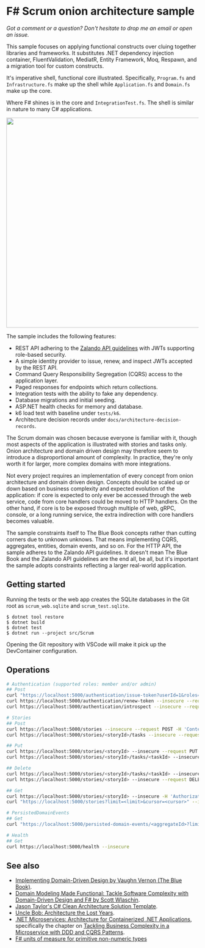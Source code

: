 # F# Scrum onion architecture sample

*Got a comment or a question? Don't hesitate to drop me an email or open an issue.*

This sample focuses on applying functional constructs over cluing together
libraries and frameworks. It substitutes .NET dependency injection container,
FluentValidation, MediatR, Entity Framework, Moq, Respawn, and a migration tool
for custom constructs.

It's imperative shell, functional core illustrated. Specifically, `Program.fs`
and `Infrastructure.fs` make up the shell while `Application.fs` and `Domain.fs`
make up the core.

Where F# shines is in the core and `IntegrationTest.fs`. The shell is similar in
nature to many C# applications.

<img src="./docs/onion-architecture.png" width="550px" />

The sample includes the following features:

- REST API adhering to the [Zalando API
guidelines](https://opensource.zalando.com/restful-api-guidelines/) with JWTs
supporting role-based security.
- A simple identity provider to issue, renew, and inspect JWTs accepted by the
  REST API.
- Command Query Responsibility Segregation (CQRS) access to the application
  layer.
- Paged responses for endpoints which return collections.
- Integration tests with the ability to fake any dependency.
- Database migrations and initial seeding.
- ASP.NET health checks for memory and database.
- k6 load test with baseline under `tests/k6`.
- Architecture decision records under `docs/architecture-decision-records`.

The Scrum domain was chosen because everyone is familiar with it, though most
aspects of the application is illustrated with stories and tasks only. Onion
architecture and domain driven design may therefore seem to introduce a
disproportional amount of complexity. In practice, they're only worth it for
larger, more complex domains with more integrations.

Not every project requires an implementation of every concept from onion
architecture and domain driven design. Concepts should be scaled up or down
based on business complexity and expected evolution of the application: if core
is expected to only ever be accessed through the web service, code from core
handlers could be moved to HTTP handlers. On the other hand, if core is to be
exposed through multiple of web, gRPC, console, or a long running service, the
extra indirection with core handlers becomes valuable.

The sample constraints itself to The Blue Book concepts rather than cutting
corners due to unknown unknows. That means implementing CQRS, aggregates,
entities, domain events, and so on. For the HTTP API, the sample adheres to the
Zalando API guidelines. It doesn't mean The Blue Book and the Zalando API
guidelines are the end all, be all, but it's important the sample adopts
constraints reflecting a larger real-world application.

## Getting started

Running the tests or the web app creates the SQLite databases in the Git root as
`scrum_web.sqlite` and `scrum_test.sqlite`.

    $ dotnet tool restore
    $ dotnet build
    $ dotnet test
    $ dotnet run --project src/Scrum

Opening the Git repository with VSCode will make it pick up the DevContainer
configuration.

## Operations

```bash
# Authentication (supported roles: member and/or admin)
## Post
curl "https://localhost:5000/authentication/issue-token?userId=1&roles=member,admin" --insecure --request POST
curl https://localhost:5000/authentication/renew-token --insecure --request POST -H "Authorization: Bearer <token>"
curl https://localhost:5000/authentication/introspect --insecure --request POST -H "Authorization: Bearer <token>"

# Stories
## Post
curl https://localhost:5000/stories --insecure --request POST -H 'Content-Type: application/json' -H 'Authorization: Bearer <token>' -d '{"title": "title", "description": "description"}'
curl https://localhost:5000/stories/<storyId>/tasks --insecure --request POST -H 'Content-Type: application/json' -H 'Authorization: Bearer <token>' -d '{"title": "title","description": "description"}'

## Put
curl https://localhost:5000/stories/<storyId> --insecure --request PUT -H 'Content-Type: application/json' -H 'Authorization: Bearer <token>' -d '{"title": "title1","description": "description1"}'
curl https://localhost:5000/stories/<storyId>/tasks/<taskId> --insecure --request PUT -H 'Content-Type: application/json' -H 'Authorization: Bearer <token>' -d '{"title": "title1","description": "description1"}'

## Delete
curl https://localhost:5000/stories/<storyId>/tasks/<taskId> --insecure --request DELETE -H 'Authorization: Bearer <token>'
curl https://localhost:5000/stories/<storyId> --insecure --request DELETE -H 'Authorization: Bearer <token>'

## Get
curl https://localhost:5000/stories/<storyId> --insecure -H 'Authorization: Bearer <token>'
curl "https://localhost:5000/stories?limit=<limit>&cursor=<cursor>" --insecure -H 'Authorization: Bearer <token>'

# PersistedDomainEvents
## Get
curl "https://localhost:5000/persisted-domain-events/<aggregateId>?limit=<limit>&cursor=<cursor>" --insecure -H 'Authorization: Bearer <token>'

# Health
## Get
curl https://localhost:5000/health --insecure
```

## See also

- [Implementing Domain-Driven Design by Vaughn Vernon (The Blue Book)](https://www.amazon.com/Implementing-Domain-Driven-Design-Vaughn-Vernon/dp/0321834577).
- [Domain Modeling Made Functional: Tackle Software Complexity with Domain-Driven Design and F# by Scott Wlaschin](https://www.amazon.com/Domain-Modeling-Made-Functional-Domain-Driven/dp/1680502549).
- [Jason Taylor's C# Clean Architecture Solution Template](https://github.com/jasontaylrdev/CleanArchitecture).
- [Uncle Bob: Architecture the Lost Years](https://www.youtube.com/watch?v=WpkDN78P884).
- [.NET Microservices: Architecture for Containerized .NET Applications](https://docs.microsoft.com/en-us/dotnet/architecture/microservices), specifically the chapter on [Tackling Business Complexity in a Microservice with DDD and CQRS Patterns](https://docs.microsoft.com/en-us/dotnet/architecture/microservices/microservice-ddd-cqrs-patterns).
- [F# units of measure for primitive non-numeric types](https://github.com/fsprojects/FSharp.UMX)